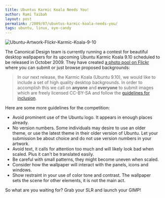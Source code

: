 ```yaml
---
title: Ubuntus Karmic Koala Needs You!
author: Rami Taibah 
layout: post
permalink: /2009/07/ubuntus-karmic-koala-needs-you/
tags: ubuntu, linux, eye-candy
---
```


![Ubuntu-Artwork-Flickr-Karmic-Koala-9-10]({filename}/images/Ubuntu-Artwork-Flickr-Karmic-Koala-9-10.png)

The Canonical Design team is currently running a contest for beautiful desktop wallpapers for its upcoming Ubuntu Karmic Koala 9.10 scheduled to be released in October 2009. They have created [a photo pool on Flickr](http://www.flickr.com/groups/ubuntu-artwork/) where you can submit or just browse proposed backgrounds:

> In our next release, the Karmic Koala (Ubuntu 9.10), we would like to include a set of high quality desktop backgrounds.
> In order to accomplish this we call on **anyone** and **everyone** to submit images which are freely licensed CC-BY-SA and follow the [guidelines for inclusion](http://wiki.ubuntu.com/Artwork/Documentation/Backgrounds).


Here are some more guidelines for the competition:

* Avoid prominent use of the Ubuntu logo. It appears in enough places already.
* No version numbers. Some individuals may desire to use an older theme, or use the latest theme in their older version of Ubuntu. Let your submission be about choice and do not use version numbers in your artwork.
* Avoid text, it calls for attention too much and will likely look bad when scaled. Plus it can't be translated easily.
* Be careful with small patterns, they might become uneven when scaled.
* Consider how the wallpaper will interact with the panels, icons and windows.
* Show restraint in your use of color tone and contrast. The wallpaper sets the scene for other elements, it is not the main act.
	
So what are you waiting for? Grab your SLR and launch your GIMP!
